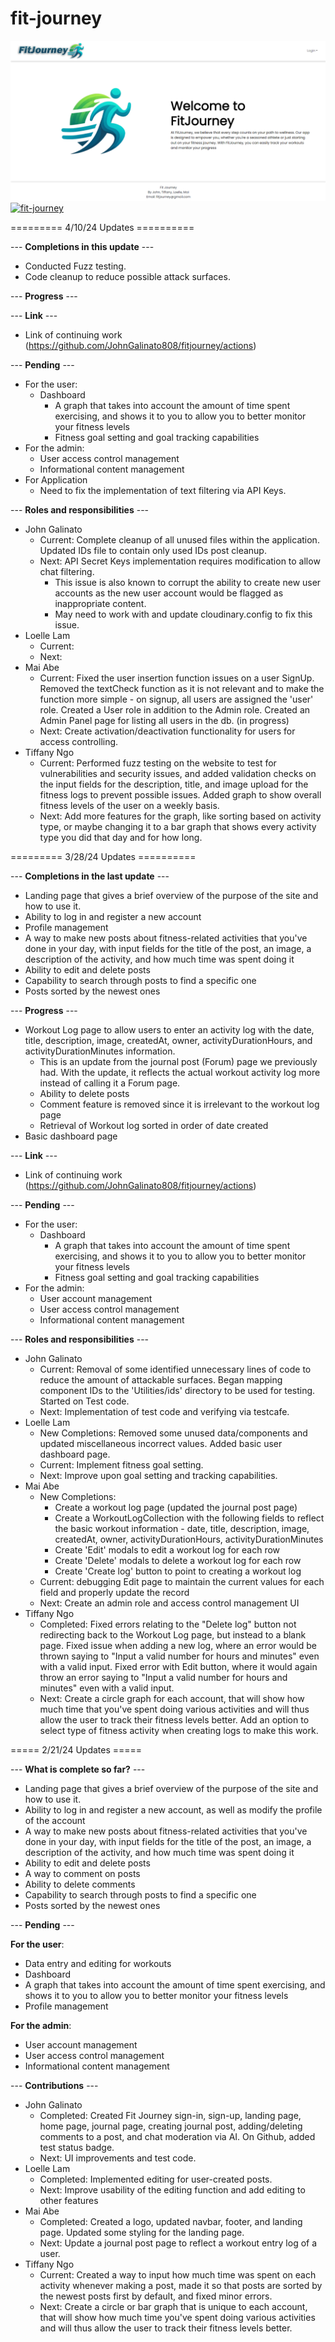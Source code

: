 # fit-journey

![landing-page](https://github.com/JohnGalinato808/fitjourney/raw/main/doc/fitjourney_landingpage.png)
[![fit-journey](https://github.com/JohnGalinato808/fitjourney/actions/workflows/ci.yml/badge.svg)](https://github.com/JohnGalinato808/fitjourney/actions/workflows/ci.yml)


========= 4/10/24 Updates ==========

--- **Completions in this update** ---
- Conducted Fuzz testing.
- Code cleanup to reduce possible attack surfaces.

--- **Progress** ---


--- **Link** ---
- Link of continuing work (https://github.com/JohnGalinato808/fitjourney/actions)

--- **Pending** ---
- For the user:
  - Dashboard
    - A graph that takes into account the amount of time spent exercising, and shows it to you to allow you to better monitor your fitness levels
    - Fitness goal setting and goal tracking capabilities
- For the admin:
  - User access control management
  - Informational content management
- For Application
  - Need to fix the implementation of text filtering via API Keys.

--- **Roles and responsibilities** ---
- John Galinato
  - Current: Complete cleanup of all unused files within the application. Updated IDs file to contain only used IDs post cleanup.
  - Next: API Secret Keys implementation requires modification to allow chat filtering.
      - This issue is also known to corrupt the ability to create new user accounts as the new user account would be flagged as inappropriate content.
      - May need to work with and update cloudinary.config to fix this issue.
- Loelle Lam
  - Current: 
  - Next: 
- Mai Abe
  - Current: Fixed the user insertion function issues on a user SignUp. Removed the textCheck function as it is not relevant and to make the function more simple - on signup, all users are assigned the 'user' role. Created a User role in addition to the Admin role. Created an Admin Panel page for listing all users in the db. (in progress) 
  - Next: Create activation/deactivation functionality for users for access controlling. 
- Tiffany Ngo
  - Current: Performed fuzz testing on the website to test for vulnerabilities and security issues, and added validation checks on the input fields for the description, title, and image upload for the fitness logs to prevent possible issues. Added graph to show overall fitness levels of the user on a weekly basis.
  - Next: Add more features for the graph, like sorting based on activity type, or maybe changing it to a bar graph that shows every activity type you did that day and for how long.


========= 3/28/24 Updates ==========

--- **Completions in the last update** ---
- Landing page that gives a brief overview of the purpose of the site and how to use it.
- Ability to log in and register a new account
- Profile management
- A way to make new posts about fitness-related activities that you've done in your day, with input fields for the title of the post, an image, a description of the activity, and how much time was spent doing it
- Ability to edit and delete posts
- Capability to search through posts to find a specific one
- Posts sorted by the newest ones

--- **Progress** ---
- Workout Log page to allow users to enter an activity log with the date, title, description, image, createdAt, owner, activityDurationHours, and activityDurationMinutes information.
  - This is an update from the journal post (Forum) page we previously had. With the update, it reflects the actual workout activity log more instead of calling it a Forum page.
  - Ability to delete posts
  - Comment feature is removed since it is irrelevant to the workout log page
  - Retrieval of Workout log sorted in order of date created
- Basic dashboard page 

--- **Link** ---
- Link of continuing work (https://github.com/JohnGalinato808/fitjourney/actions)

--- **Pending** ---
- For the user:
  - Dashboard
    - A graph that takes into account the amount of time spent exercising, and shows it to you to allow you to better monitor your fitness levels
    - Fitness goal setting and goal tracking capabilities
- For the admin:
  - User account management
  - User access control management
  - Informational content management

--- **Roles and responsibilities** ---
- John Galinato
  - Current: Removal of some identified unnecessary lines of code to reduce the amount of attackable surfaces. Began mapping component IDs to the 'Utilities/ids' directory to be used for testing. Started on Test code.
  - Next: Implementation of test code and verifying via testcafe.
- Loelle Lam
  - New Completions: Removed some unused data/components and updated miscellaneous incorrect values. Added basic user dashboard page.
  - Current: Implement fitness goal setting.
  - Next: Improve upon goal setting and tracking capabilities.
- Mai Abe
  - New Completions:
      - Create a workout log page (updated the journal post page)
      - Create a WorkoutLogCollection with the following fields to reflect the basic workout information - date, title, description, image, createdAt, owner, activityDurationHours, activityDurationMinutes
      - Create 'Edit' modals to edit a workout log for each row
      - Create 'Delete' modals to delete a workout log for each row
      - Create 'Create log' button to point to creating a workout log
  - Current: debugging Edit page to maintain the current values for each field and properly update the record
  - Next: Create an admin role and access control management UI
- Tiffany Ngo
    - Completed: Fixed errors relating to the "Delete log" button not redirecting back to the Workout Log page, but instead to a blank page. Fixed issue when adding a new log, where an error would be thrown saying to "Input a valid number for hours and minutes" even with a valid input. Fixed error with Edit button, where it would again throw an error saying to "Input a valid number for hours and minutes" even with a valid input.
    - Next: Create a circle graph for each account, that will show how much time that you've spent doing various activities and will thus allow the user to track their fitness levels better. Add an option to select type of fitness activity when creating logs to make this work.

===== 2/21/24 Updates =====

--- **What is complete so far?** ---
- Landing page that gives a brief overview of the purpose of the site and how to use it.
- Ability to log in and register a new account, as well as modify the profile of the account
- A way to make new posts about fitness-related activities that you've done in your day, with input fields for the title of the post, an image, a description of the activity, and how much time was spent doing it
- Ability to edit and delete posts
- A way to comment on posts
- Ability to delete comments
- Capability to search through posts to find a specific one
- Posts sorted by the newest ones

--- **Pending** ---

**For the user**:
- Data entry and editing for workouts
- Dashboard
- A graph that takes into account the amount of time spent exercising, and shows it to you to allow you to better monitor your fitness levels
- Profile management

**For the admin**:
- User account management
- User access control management
- Informational content management


--- **Contributions** ---
- John Galinato
    - Completed: Created Fit Journey sign-in, sign-up, landing page, home page, journal page, creating journal post, adding/deleting comments to a post, and chat moderation via AI. On Github, added test status badge.
    - Next: UI improvements and test code.
- Loelle Lam
    - Completed: Implemented editing for user-created posts.
    - Next: Improve usability of the editing function and add editing to other features
- Mai Abe
    - Completed: Created a logo, updated navbar, footer, and landing page. Updated some styling for the landing page.
    - Next: Update a journal post page to reflect a workout entry log of a user.
- Tiffany Ngo
    - Current: Created a way to input how much time was spent on each activity whenever making a post, made it so that posts are sorted by the newest posts first by default, and fixed minor errors.
    - Next: Create a circle or bar graph that is unique to each account, that will show how much time you've spent doing various activities and will thus allow the user to track their fitness levels better.
